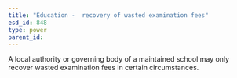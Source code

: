 ```yaml
---
title: "Education -  recovery of wasted examination fees"
esd_id: 848
type: power
parent_id:  
---
```


A local authority or governing body of a maintained school may only recover wasted examination fees in certain circumstances.

